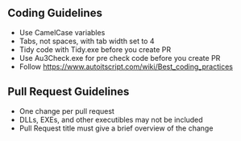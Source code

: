 ## Coding Guidelines

* Use CamelCase variables
* Tabs, not spaces, with tab width set to 4
* Tidy code with Tidy.exe before you create PR
* Use Au3Check.exe for pre check code before you create PR
* Follow https://www.autoitscript.com/wiki/Best_coding_practices

## Pull Request Guidelines

* One change per pull request
* DLLs, EXEs, and other executibles may not be included 
* Pull Request title must give a brief overview of the change

